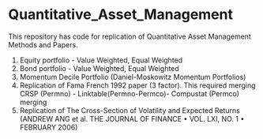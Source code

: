 # Quantitative_Asset_Management
This repository has code for replication of Quantitative Asset Management Methods and Papers.

1. Equity portfolio - Value Weighted, Equal Weighted
2. Bond portfolio - Value Weighted, Equal Weighted
3. Momentum Decile Portfolio (Daniel-Moskowitz Momentum Portfolios)
4. Replication of Fama French 1992 paper (3 factor). This required merging CRSP (Permno) - Linktable(Permno-Permco)- Compustat (Permco) merging
5. Replication of The Cross-Section of Volatility and Expected Returns (ANDREW ANG et al. THE JOURNAL OF FINANCE • VOL. LXI, NO. 1 • FEBRUARY 2006)
